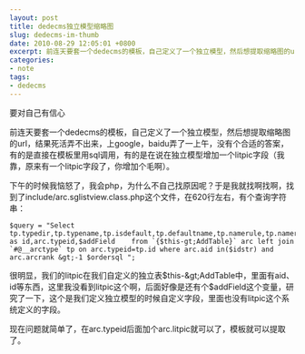 ```yaml
---
layout: post
title: dedecms独立模型缩略图
slug: dedecms-im-thumb
date: 2010-08-29 12:05:01 +0800
excerpt: 前连天要套一个dedecms的模板，自己定义了一个独立模型，然后想提取缩略图的url，结果死活弄不出来，上google，baidu弄了一上午，没有个合适的答案，有的是直接在模板里用sql调用，有的是在说在独立模型增加一个litpic字段（我靠，原来有一个litpic字段了，你增加个毛啊）。
categories:
- note
tags:
- dedecms
---
```


要对自己有信心

前连天要套一个dedecms的模板，自己定义了一个独立模型，然后想提取缩略图的url，结果死活弄不出来，上google，baidu弄了一上午，没有个合适的答案，有的是直接在模板里用sql调用，有的是在说在独立模型增加一个litpic字段（我靠，原来有一个litpic字段了，你增加个毛啊）。


下午的时候我恼怒了，我会php，为什么不自己找原因呢？于是我就找啊找啊，找到了include/arc.sglistview.class.php这个文件，在620行左右，有个查询字符串：

	$query = "Select tp.typedir,tp.typename,tp.isdefault,tp.defaultname,tp.namerule,tp.namerule2,tp.ispart,tp.moresite,tp.siteurl,tp.sitepath,arc.aid,arc.aid as id,arc.typeid,$addField	from `{$this-gt;AddTable}` arc left join `#@__arctype` tp on arc.typeid=tp.id where arc.aid in($idstr) and arc.arcrank &gt;-1 $ordersql ";

很明显，我们的litpic在我们自定义的独立表$this-&gt;AddTable中，里面有aid、id等东西，这里我没看到litpic这个啊，后面好像是还有个$addField这个变量，研究了一下，这个是我们定义独立模型的时候自定义字段，里面也没有litpic这个系统定义的字段。

现在问题就简单了，在arc.typeid后面加个arc.litpic就可以了，模板就可以提取了。
